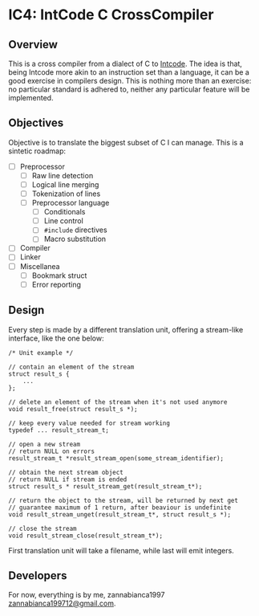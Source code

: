 # IC4: IntCode C CrossCompiler

## Overview

This is a cross compiler from a dialect of C to [Intcode](https://esolangs.org/wiki/Intcode). 
The idea is that, being Intcode more akin to an instruction set than a language, it can be a good exercise in compilers design.
This is nothing more than an exercise: no particular standard is adhered to, neither any particular feature will be implemented.

## Objectives

Objective is to translate the biggest subset of C I can manage.
This is a sintetic roadmap:

- [ ] Preprocessor
    - [ ] Raw line detection
    - [ ] Logical line merging
    - [ ] Tokenization of lines
    - [ ] Preprocessor language
        - [ ] Conditionals
        - [ ] Line control
        - [ ] `#include` directives
        - [ ] Macro substitution
- [ ] Compiler
- [ ] Linker
- [ ] Miscellanea
    - [ ] Bookmark struct
    - [ ] Error reporting

## Design

Every step is made by a different translation unit, offering a stream-like interface, like the one below:

    /* Unit example */

    // contain an element of the stream
    struct result_s {
        ...
    };

    // delete an element of the stream when it's not used anymore
    void result_free(struct result_s *);

    // keep every value needed for stream working
    typedef ... result_stream_t;

    // open a new stream
    // return NULL on errors
    result_stream_t *result_stream_open(some_stream_identifier);

    // obtain the next stream object
    // return NULL if stream is ended
    struct result_s * result_stream_get(result_stream_t*);

    // return the object to the stream, will be returned by next get
    // guarantee maximum of 1 return, after beaviour is undefinite
    void result_stream_unget(result_stream_t*, struct result_s *);
    
    // close the stream
    void result_stream_close(result_stream_t*);

First translation unit will take a filename, while last will emit integers.

## Developers

For now, everything is by me, zannabianca1997 <zannabianca199712@gmail.com>.